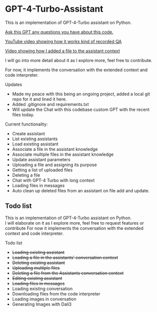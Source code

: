 # GPT-4-Turbo-Assistant 

This is an implementation of GPT-4-Turbo assistant on Python.

[Ask this GPT any questions you have about this code.](https://chat.openai.com/g/g-yJoNW6R47-gpt-4-turbo-assistants-python-dev)

[YouTube video showing how it works kind of recorded QA](https://youtu.be/4KgEMO4Ufis)

[Video showing how I added a file to the assistant context](https://youtu.be/34IfrpEQMMA)

I will go into more detail about it as I explore more, feel free to contribute.

For now, it implements the conversation with the extended context and code interpreter.

Updates

* Made my peace with this being an ongoing project, added a local git repo for it and lined it here.
* Added .gitignore and requirements.txt
* Will update the Chat with this codebase custom GPT with the recent files today.

Current functionality:

* Create assistant
* List existing assistants
* Load existing assistant
* Associate a file in the assistant knowledge
* Associate multiple files in the assistant knowledge
* Update assistant parameters
* Uploading a file and assigning its purpose
* Getting a list of uploaded files
* Deleting a file
* Chat with GPT-4 Turbo with long context
* Loading files in messages
* Auto clean up deleted files from an assistant on file add and update.

## Todo list
This is an implementation of GPT-4-Turbo assistant on Python.  
I will elaborate on it as I explore more, feel free to request features or contribute For now it implements the conversation with the extended context and code interpreter.

Todo list

* ~~Loading existing assistant~~
* ~~Loading a file in the assistants' conversation context~~
* ~~Deleting existing assistant~~
* ~~Uploading multiple files~~
* ~~Deleting a file from the Assistants conversation context~~
* ~~Editing existing assistant~~
* ~~Loading files in messages~~
* Loading existing conversation
* Downloading files from the code interpreter
* Loading images in conversation
* Generating Images with Dali3
